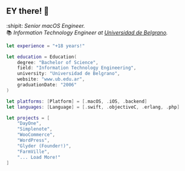 ## EY there! 👋

:shipit: _Senior macOS Engineer._<br/>
📚 _Information Technology Engineer at [Universidad de Belgrano](www.ub.edu.ar)._<br/>

```swift
let experience = "+18 years!"

let education = Education(
    degree: "Bachelor of Science",
    field: "Information Technology Engineering",
    university: "Universidad de Belgrano",
    website: "www.ub.edu.ar",
    graduationDate: "2006"
)

let platforms: [Platform] = [.macOS, .iOS, .backend]
let languages: [Language] = [.swift, .objectiveC, .erlang, .php]

let projects = [
    "DayOne",
    "Simplenote",
    "WooCommerce",
    "WordPress",
    "Glyder (Founder!)",
    "FarmVille",
    "... Load More!"
]
```
